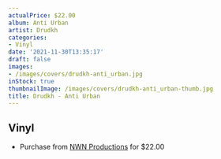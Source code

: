 ```yaml
---
actualPrice: $22.00
album: Anti Urban
artist: Drudkh
categories:
- Vinyl
date: '2021-11-30T13:35:17'
draft: false
images:
- /images/covers/drudkh-anti_urban.jpg
inStock: true
thumbnailImage: /images/covers/drudkh-anti_urban-thumb.jpg
title: Drudkh - Anti Urban
---
```


## Vinyl
* Purchase from [NWN Productions](http://shop.nwnprod.com/index.php?route=product/product&path=75&product_id=13596&sort=pd.name&order=ASC) for $22.00
